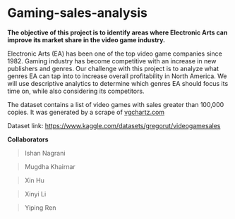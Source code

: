 # Gaming-sales-analysis

**The objective of this project is to identify areas where Electronic Arts can improve its market share in the video game industry.**

Electronic Arts (EA) has been one of the top video game companies since 1982. Gaming industry has become competitive with an increase in new publishers and genres. Our challenge with this project is to analyze what genres EA can tap into to increase overall profitability in North America. We will use descriptive analytics to determine which genres EA should focus its time on, while also considering its competitors.

The dataset contains a list of video games with sales greater than 100,000 copies. It was generated by a scrape of [vgchartz.com](https://www.vgchartz.com)

Dataset link: https://www.kaggle.com/datasets/gregorut/videogamesales

**Collaborators**

> Ishan Nagrani

> Mugdha Khairnar

> Xin Hu

> Xinyi Li

> Yiping Ren

